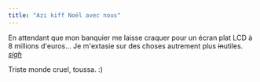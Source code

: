 ```yaml
---
title: "Azi kiff Noël avec nous"
---
```


En attendant que mon banquier me laisse craquer pour un écran plat LCD à 8
millions d'euros... Je m'extasie sur des choses autrement plus
<del>in</del>utiles. [*sigh*](http://www.zaurusfr.org/)

Triste monde cruel, toussa. :)

